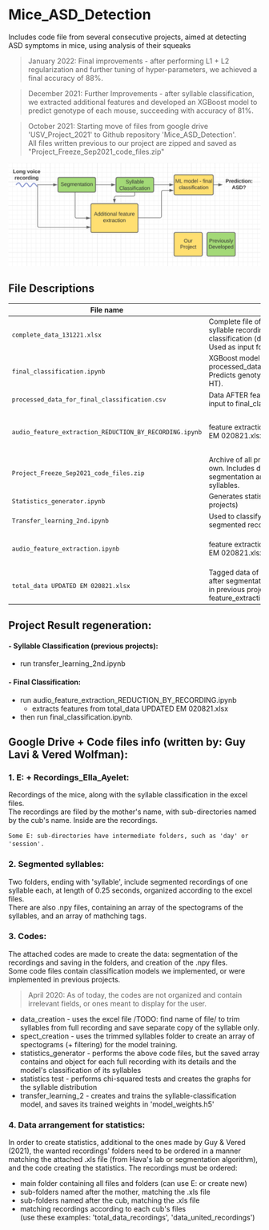 # Mice_ASD_Detection

Includes code file from several consecutive projects, aimed at detecting ASD symptoms in mice, using analysis of their squeaks
> January 2022: Final improvements - after performing L1 + L2 regularization and further tuning of hyper-parameters, we achieved a final accuracy of 88%.

> December 2021: Further Improvements - after syllable classification, we extracted additional features and developed an XGBoost model to predict genotype of each mouse, succeeding with accuracy of 81%.

> October 2021: Starting move of files from google drive 'USV_Project_2021' to Github repository 'Mice_ASD_Detection'.  
> All files written previous to our project are zipped and saved as "Project_Freeze_Sep2021_code_files.zip"
  
<img src="https://github.com/etgins/Mice_ASD_Detection/blob/main/project_description.png">

## File Descriptions


|File name | Description | Archive/Version | Notes
|-|-|-|----------------|
|`complete_data_131221.xlsx`| Complete file of tagged data of each syllable recording after segmentation and classification (done in previous projects). Used as input for feature_extraction. | Version: Final | 
|`final_classification.ipynb`| XGBoost model - training and testing on processed_data_for_final_classification.csv. Predicts genotype of each mouse (WT / HT).| Version: Final |
|`processed_data_for_final_classification.csv`| Data AFTER feature extraction, ready to be input to final_classification.ipynb | Version: Final |
|`audio_feature_extraction_REDUCTION_BY_RECORDING.ipynb`| feature extraction from total_data UPDATED EM 020821.xlsx| Version: Final |In this file, all samples from each mouse are reduced to a single sample PER RECORDING NUMBER with mean features.
|`Project_Freeze_Sep2021_code_files.zip`|Archive of all previous projects before our own. Includes data and code files for segmentation and classification of syllables. | Archive|
|`Statistics_generator.ipynb`|Generates statistics over data (previous projects)| Archive |
|`Transfer_learning_2nd.ipynb`|Used to classify the syllables in each segmented recording (previous projects)| Archive |
|`audio_feature_extraction.ipynb`| feature extraction from total_data UPDATED EM 020821.xlsx. | Archive | In this file, all samples from each mouse are reduced to a single sample with mean features.
|`total_data UPDATED EM 020821.xlsx`| Tagged data of each syllable recording after segmentation and classification (done in previous projects). Used as input for feature_extraction. | Archive | Original data used early in the project. Later replaced by complete_data_131221.xlsx


## Project Result regeneration:
#### - Syllable Classification (previous projects): 
   * run transfer_learning_2nd.ipynb
#### - Final Classification: 
   * run audio_feature_extraction_REDUCTION_BY_RECORDING.ipynb 
      * extracts features from total_data UPDATED EM 020821.xlsx
   * then run final_classification.ipynb.




## Google Drive + Code files info (written by: Guy Lavi & Vered Wolfman):
### 1. E: + Recordings_Ella_Ayelet:  
   Recordings of the mice, along with the syllable classification in the excel files.  
    The recordings are filed by the mother's name, with sub-directories named by the cub's name. Inside are the recordings.

    Some E: sub-directories have intermediate folders, such as 'day' or 'session'.  
    
### 2. Segmented syllables:  
   Two folders, ending with 'syllable', include segmented recordings of one syllable each, at length of 0.25 seconds, organized according to the excel files.  
    There are also .npy files, containing an array of the spectograms of the syllables, and an array of mathching tags.  
    
### 3. Codes:  
   The attached codes are made to create the data: segmentation of the recordings and saving in the folders, and creation of the .npy files.  
    Some code files contain classification models we implemented, or were implemented in previous projects.  
> April 2020: As of today, the codes are not organized and contain irrelevant fields, or ones meant to display for the user.  

   * data_creation -          uses the excel file /TODO: find name of file/ to trim syllables from full recording and save separate copy of the syllable only.  
   * spect_creation -         uses the trimmed syllables folder to create an array of spectograms (+ filtering) for the model training.  
   * statistics_generator -   performs the above code files, but the saved array contains and object for each full recording with its details and the model's classification of its syllables  
   * statistics test -      performs chi-squared tests and creates the graphs for the syllable distribution  
   * transfer_learning_2 -  creates and trains the syllable-classification model, and saves its trained weights in 'model_weights.h5'  
   
### 4. Data arrangement for statistics:  
   In order to create statistics, additional to the ones made by Guy \& Vered (2021), the wanted recordings' folders need to be ordered in a manner matching the attached .xls file (from Hava's lab or segmentation algorithm), and the code creating the statistics. The recordings must be ordered:
   - main folder containing all files and folders (can use E: or create new)
   - sub-folders named after the mother, matching the .xls file
   - sub-folders named after the cub, matching the .xls file
   - matching recordings according to each cub's files  
   (use these examples: 'total_data_recordings', 'data_united_recordings')
